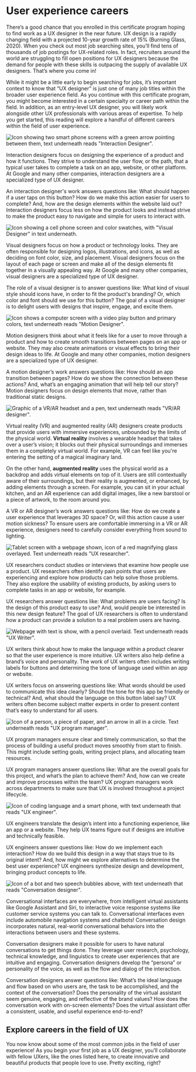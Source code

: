 # User experience careers

There’s a good chance that you enrolled in this certificate program hoping to find work as a UX designer in the near future. UX design is a rapidly changing field with a projected 10-year growth rate of 15% (Burning Glass, 2020). When you check out most job searching sites, you’ll find tens of thousands of job postings for UX-related roles. In fact, recruiters around the world are struggling to fill open positions for UX designers because the demand for people with these skills is outpacing the supply of available UX designers. That’s where you come in! 

While it might be a little early to begin searching for jobs, it’s important context to know that “UX designer” is just one of many job titles within the broader user experience field. As you continue with this certificate program, you might become interested in a certain specialty or career path within the field. In addition, as an entry-level UX designer, you will likely work alongside other UX professionals with various areas of expertise. To help you get started, this reading will explore a handful of different careers within the field of user experience.

![Icon showing two smart phone screens with a green arrow pointing between them, text underneath reads "Interaction Designer".](https://d3c33hcgiwev3.cloudfront.net/imageAssetProxy.v1/VPqkxwvoS826pMcL6NvNSQ_265b6b747e454313903117958e90274c_UXD_C1_M1_L1_R2_B.png?expiry=1646092800000&hmac=057lbzRbVW8idBPMgQK_pmHtGxS8DyxgGlJ2yxfBzFY)

Interaction designers focus on designing the experience of a product and how it functions. They strive to understand the user flow, or the path, that a typical user takes to complete a task on an app, website, or other platform. At Google and many other companies, interaction designers are a specialized type of UX designer.

An interaction designer's work answers questions like: What should happen if a user taps on this button? How do we make this action easier for users to complete? And, how are the design elements within the website laid out? Interaction designers focus less on how the product looks and instead strive to make the product easy to navigate and simple for users to interact with.

![Icon showing a cell phone screen and color swatches, with "Visual Designer" in text underneath.](https://d3c33hcgiwev3.cloudfront.net/imageAssetProxy.v1/en8FClFzRgO_BQpRc5YDUQ_695ce10ecedc4189a68583195f6e5488_UXD_C1_M1_L1_R2_A.png?expiry=1646092800000&hmac=66Yf65ABsritOCj1WlxzNubkw03jmUykwo52CMXMO18)

Visual designers focus on how a product or technology looks. They are often responsible for designing logos, illustrations, and icons, as well as deciding on font color, size, and placement. Visual designers focus on the layout of each page or screen and make all of the design elements fit together in a visually appealing way. At Google and many other companies, visual designers are a specialized type of UX designer.

The role of a visual designer is to answer questions like: What kind of visual style should icons have, in order to fit the product's branding? Or, which color and font should we use for this button? The goal of a visual designer is to delight users with designs that inspire, engage, and excite them.

![Icon shows a computer screen with a video play button and primary colors, text underneath reads "Motion Designer".](https://d3c33hcgiwev3.cloudfront.net/imageAssetProxy.v1/iIXp_FhtR7aF6fxYbQe2xw_4deaa2c2b1294307a517a6610c4286d7_UXD_C1_M1_L1_R2_C.png?expiry=1646092800000&hmac=PfqkhKIkwQgHsn8LQfrJpf51Sc0HK3hUz9hR1LCfB-E)

Motion designers think about what it feels like for a user to move through a product and how to create smooth transitions between pages on an app or website. They may also create animations or visual effects to bring their design ideas to life. At Google and many other companies, motion designers are a specialized type of UX designer.

A motion designer’s work answers questions like: How should an app transition between pages? How do we show the connection between these actions? And, what’s an engaging animation that will help tell our story? Motion designers focus on design elements that move, rather than traditional static designs.

![Graphic of a VR/AR headset and a pen, text underneath reads "VR/AR designer".](https://d3c33hcgiwev3.cloudfront.net/imageAssetProxy.v1/6BCNA_bJQ-KQjQP2ySPibg_e812f88809f44ffdb065cef257355340_UXD_C1_M1_L1_R2_D.png?expiry=1646092800000&hmac=CMjQYb9mnhGePiTMApzu5Rexpl_QvOzfppveu32Gijc)

Virtual reality (VR) and augmented reality (AR) designers create products that provide users with immersive experiences, unbounded by the limits of the physical world. **Virtual reality** involves a wearable headset that takes over a user’s vision; it blocks out their physical surroundings and immerses them in a completely virtual world. For example, VR can feel like you're entering the setting of a magical imaginary land.

On the other hand, **augmented reality** uses the physical world as a backdrop and adds virtual elements on top of it. Users are still contextually aware of their surroundings, but their reality is augmented, or enhanced, by adding elements through a screen. For example, you can sit in your actual kitchen, and an AR experience can add digital images, like a new barstool or a piece of artwork, to the room around you.

A VR or AR designer’s work answers questions like: How do we create a user experience that leverages 3D space? Or, will this action cause a user motion sickness? To ensure users are comfortable immersing in a VR or AR experience, designers need to carefully consider everything from sound to lighting. 

![Tablet screen with a webpage shown, icon of a red magnifying glass overlayed. Text underneath reads "UX researcher".](https://d3c33hcgiwev3.cloudfront.net/imageAssetProxy.v1/Dd6949o4Si6evePaOJouXg_cc971020bd9149b8be96ba563285a240_UXD_C1_M1_L1_R2_E.png?expiry=1646092800000&hmac=oBCz3HdlGCogu2ftWN4r0MjIujZ3rT89ECeFhuGLs4o)

UX researchers conduct studies or interviews that examine how people use a product. UX researchers often identify pain points that users are experiencing and explore how products can help solve those problems. They also explore the usability of existing products, by asking users to complete tasks in an app or website, for example.

UX researchers answer questions like: What problems are users facing? Is the design of this product easy to use? And, would people be interested in this new design feature? The goal of UX researchers is often to understand how a product can provide a solution to a real problem users are having.

![Webpage with text is show, with a pencil overlaid. Text underneath reads "UX Writer". ](https://d3c33hcgiwev3.cloudfront.net/imageAssetProxy.v1/yizqA_1rSkWs6gP9aypFzw_be188c63a68d4cc688673f16920375e1_UXD_C1_M1_L1_R2_F.png?expiry=1646092800000&hmac=HRVTcyMUiP81gyIp6m9zFj_KvKEaIOC03LADkhEt1og)

UX writers think about how to make the language within a product clearer so that the user experience is more intuitive. UX writers also help define a brand’s voice and personality. The work of UX writers often includes writing labels for buttons and determining the tone of language used within an app or website.

UX writers focus on answering questions like: What words should be used to communicate this idea clearly? Should the tone for this app be friendly or technical? And, what should the language on this button label say? UX writers often become subject matter experts in order to present content that’s easy to understand for all users.

![Icon of a person, a piece of paper, and an arrow in all in a circle. Text underneath reads "UX program manager".](https://d3c33hcgiwev3.cloudfront.net/imageAssetProxy.v1/HzlGTqwgSi-5Rk6sIEovBQ_f89f7a8bcb074947be2d65efd2550489_UXD_C1_M1_L1_R2_G.png?expiry=1646092800000&hmac=fc-sEh2v2zoZMqlZoMUZM3VC4GV7Sn66RePhwfZZQMs)

UX program managers ensure clear and timely communication, so that the process of building a useful product moves smoothly from start to finish. This might include setting goals, writing project plans, and allocating team resources.

UX program managers answer questions like: What are the overall goals for this project, and what’s the plan to achieve them? And, how can we create and improve processes within the team? UX program managers work across departments to make sure that UX is involved throughout a project lifecycle.

![Icon of coding language and a smart phone, with text underneath that reads "UX engineer". ](https://d3c33hcgiwev3.cloudfront.net/imageAssetProxy.v1/z0JLW4mBQiuCS1uJgcIrAA_68301c7d62764a5eb45515f4ddd981ef_UXD_C1_M1_L1_R2_H.png?expiry=1646092800000&hmac=fFx3WsVMvMzKHLbKPnJoSdCDXvR9RLqkAotxaoy4qmE)

UX engineers translate the design’s intent into a functioning experience, like an app or a website. They help UX teams figure out if designs are intuitive and technically feasible.

UX engineers answer questions like: How do we implement each interaction? How do we build this design in a way that stays true to its original intent? And, how might we explore alternatives to determine the best user experience? UX engineers synthesize design and development, bringing product concepts to life. 

![Icon of a bot and two speech bubbles above, with text underneath that reads "Conversation designer". ](https://d3c33hcgiwev3.cloudfront.net/imageAssetProxy.v1/mrhBGkynRLa4QRpMp1S2Pg_2aac22bbd04149dd8bed545539a52c7e_Screen-Shot-2021-04-13-at-4.01.57-AM.png?expiry=1646092800000&hmac=dYBM72WubKI88PuWzL34DuIBVPPMKSnjrEfWF22azyI)

Conversational interfaces are everywhere, from intelligent virtual assistants like Google Assistant and Siri, to interactive voice response systems like customer service systems you can talk to. Conversational interfaces even include automobile navigation systems and chatbots! Conversation design incorporates natural, real-world conversational behaviors into the interactions between users and these systems.

Conversation designers make it possible for users to have natural conversations to get things done. They leverage user research, psychology, technical knowledge, and linguistics to create user experiences that are intuitive and engaging. Conversation designers develop the “persona” or personality of the voice, as well as the flow and dialog of the interaction. 

Conversation designers answer questions like: What’s the ideal language and flow based on who users are, the task to be accomplished, and the context of the conversation? Does the personality of the virtual assistant seem genuine, engaging, and reflective of the brand values? How does the conversation work with on-screen elements? Does the virtual assistant offer a consistent, usable, and useful experience end-to-end?

## Explore careers in the field of UX 

You now know about some of the most common jobs in the field of user experience! As you begin your first job as a UX designer, you’ll collaborate with fellow UXers, like the ones listed here, to create innovative and beautiful products that people love to use. Pretty exciting, right?